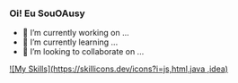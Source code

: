 ### Oi! Eu SouOAusy


- 🔭 I’m currently working on ...
- 🌱 I’m currently learning ...
- 👯 I’m looking to collaborate on ...


[![My Skills](https://skillicons.dev/icons?i=js,html,java	,idea)](https://skillicons.dev)





